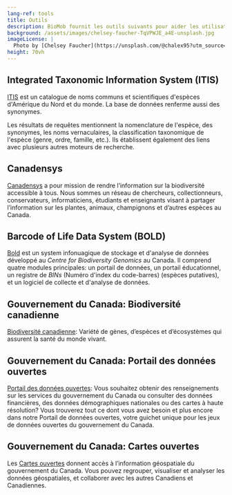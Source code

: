 ```yaml
---
lang-ref: tools
title: Outils
description: BioMob fournit les outils suivants pour aider les utilisateurs à trouver les informations dont ils ont besoin.
background: /assets/images/chelsey-faucher-TqVPWJE_a4E-unsplash.jpg
imageLicense: |
  Photo by [Chelsey Faucher](https://unsplash.com/@chalex95?utm_source=unsplash&amp;utm_medium=referral&amp;utm_content=creditCopyText) on [Unsplash](https://unsplash.com/?utm_source=unsplash&utm_medium=referral&utm_content=creditCopyText)
height: 70vh
---
```


## Integrated Taxonomic Information System (ITIS)

[ITIS](https://www.itis.gov/) est un catalogue de noms communs et scientifiques d'espèces d'Amérique du Nord et du 
monde. La base de données renferme aussi des synonymes.

Les résultats de requêtes mentionnent la nomenclature de l'espèce, des synonymes, les noms vernaculaires, la 
classification taxonomique de l'espèce (genre, ordre, famille, etc.). Ils établissent également des liens avec 
plusieurs autres moteurs de recherche.

## Canadensys

[Canadensys](https://community.canadensys.net/?lang=fr) a pour mission de rendre l’information sur la biodiversité 
accessible à tous. Nous sommes un réseau de chercheurs, collectionneurs, conservateurs, informaticiens, étudiants et enseignants visant à 
partager l’information sur les plantes, animaux, champignons et d’autres espèces au Canada.

## Barcode of Life Data System (BOLD)
[Bold](http://www.boldsystems.org/) est un system infonuagique de stockage et d'analyse de données développé au _Centre 
for Biodiversity Genomics_ au Canada. Il comprend quatre modules principales: un portail de données, 
un portail éducationnel, un registre de _BINs_ (Numéro d'index du code-barres) (espèces putatives), et un logiciel de 
collecte et d'analyse de données.

## Gouvernement du Canada: Biodiversité canadienne

[Biodiversité canadienne](https://www.canada.ca/fr/services/environnement/faune-flore-especes/biodiversite.html):
Variété de gènes, d’espèces et d’écosystèmes qui assurent la santé du monde vivant.

## Gouvernement du Canada: Portail des données ouvertes

[Portail des données ouvertes](https://ouvert.canada.ca/fr/donnees-ouvertes):
Vous souhaitez obtenir des renseignements sur les services du gouvernement du Canada ou consulter des données 
financières, des données démographiques nationales ou des cartes à haute résolution? Vous trouverez tout ce dont 
vous avez besoin et plus encore dans notre Portail de données ouvertes, votre guichet unique pour les jeux de 
données ouvertes du gouvernement du Canada.

## Gouvernement du Canada: Cartes ouvertes

Les [Cartes ouvertes](https://ouvert.canada.ca/fr/cartes-ouvertes) donnent accès à l’information géospatiale du 
gouvernement du Canada. Vous pouvez regrouper, visualiser et analyser les données géospatiales, et collaborer avec les 
autres Canadiens et Canadiennes.